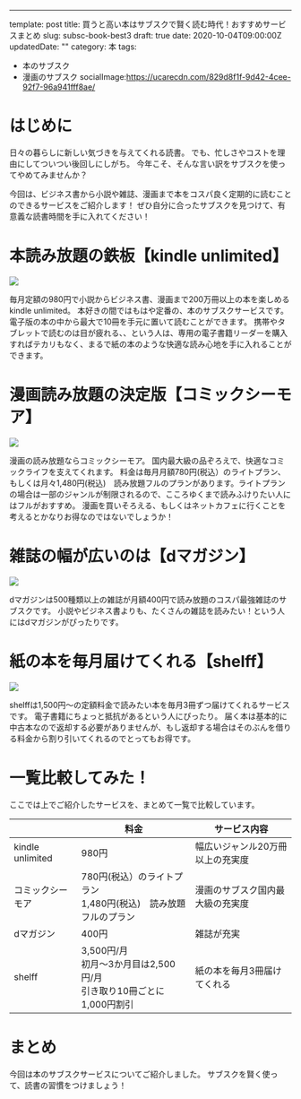 ---
template: post
title: 買うと高い本はサブスクで賢く読む時代！おすすめサービスまとめ
slug: subsc-book-best3
draft: true
date: 2020-10-04T09:00:00Z
updatedDate: ""
category: 本
tags:
  - 本のサブスク
  - 漫画のサブスク
socialImage:https://ucarecdn.com/829d8f1f-9d42-4cee-92f7-96a941fff8ae/


# はじめに
日々の暮らしに新しい気づきを与えてくれる読書。
でも、忙しさやコストを理由にしてついつい後回しにしがち。
今年こそ、そんな言い訳をサブスクを使ってやめてみませんか？

今回は、ビジネス書から小説や雑誌、漫画まで本をコスパ良く定期的に読むことのできるサービスをご紹介します！
ぜひ自分に合ったサブスクを見つけて、有意義な読書時間を手に入れてください！


# 本読み放題の鉄板【kindle unlimited】
![](https://ucarecdn.com/bb0cca8e-1878-45db-8c7f-b1d0d534f3b9/)

毎月定額の980円で小説からビジネス書、漫画まで200万冊以上の本を楽しめるkindle unlimited。
本好きの間ではもはや定番の、本のサブスクサービスです。
電子版の本の中から最大で10冊を手元に置いて読むことができます。
携帯やタブレットで読むのは目が疲れる、、という人は、専用の電子書籍リーダーを購入すればテカリもなく、まるで紙の本のような快適な読み心地を手に入れることができます。

# 漫画読み放題の決定版【コミックシーモア】

![](https://ucarecdn.com/f9e92320-abd5-4f19-a2d7-5c5f5832138b/)

漫画の読み放題ならコミックシーモア。
国内最大級の品ぞろえで、快適なコミックライフを支えてくれます。
料金は毎月月額780円(税込）のライトプラン、もしくは月々1,480円(税込)　読み放題フルのプランがあります。ライトプランの場合は一部のジャンルが制限されるので、こころゆくまで読みふけりたい人にはフルがおすすめ。
漫画を買いそろえる、もしくはネットカフェに行くことを考えるとかなりお得なのではないでしょうか！

# 雑誌の幅が広いのは【dマガジン】
![](https://ucarecdn.com/15590f58-906f-47dd-b203-3a1056afdaf5/)

dマガジンは500種類以上の雑誌が月額400円で読み放題のコスパ最強雑誌のサブスクです。
小説やビジネス書よりも、たくさんの雑誌を読みたい！という人にはdマガジンがぴったりです。

# 紙の本を毎月届けてくれる【shelff】

![](https://ucarecdn.com/12139162-3d6e-4ad0-a555-41c06b77546e/)

shelffは1,500円～の定額料金で読みたい本を毎月3冊ずつ届けてくれるサービスです。
電子書籍にちょっと抵抗があるという人にぴったり。
届く本は基本的に中古本なので返却する必要がありませんが、もし返却する場合はそのぶんを借りる料金から割り引いてくれるのでとってもお得です。


# 一覧比較してみた！

ここでは上でご紹介したサービスを、まとめて一覧で比較しています。

|  | 料金 | サービス内容 |
| --- | --- | --- |
| kindle unlimited | 980円 | 幅広いジャンル20万冊以上の充実度 |
| コミックシーモア | 780円(税込）のライトプラン<br>1,480円(税込)　読み放題フルのプラン | 漫画のサブスク国内最大級の充実度 |
| dマガジン | 400円 | 雑誌が充実 |
| shelff | 3,500円/月<br>初月～3か月目は2,500円/月<br>引き取り10冊ごとに1,000円割引 | 紙の本を毎月3冊届けてくれる |

# まとめ
今回は本のサブスクサービスについてご紹介しました。
サブスクを賢く使って、読書の習慣をつけましょう！





